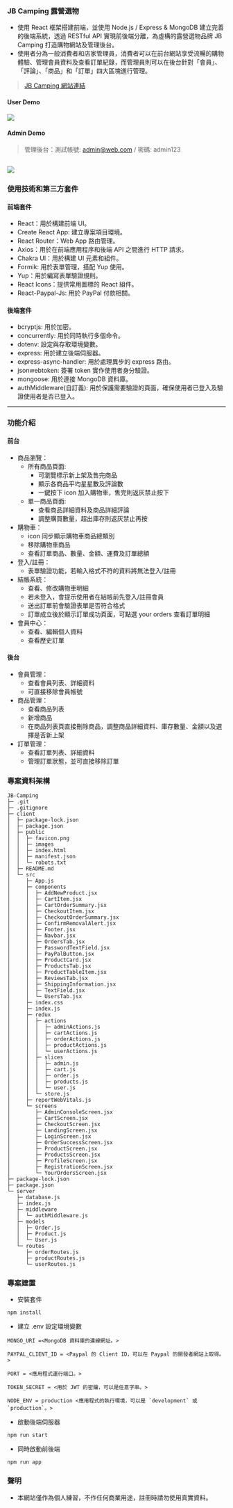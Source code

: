 ### JB Camping 露營選物

- 使用 React 框架搭建前端，並使用 Node.js / Express & MongoDB 建立完善的後端系統，透過 RESTful API 實現前後端分離，為虛構的露營選物品牌 JB Camping 打造購物網站及管理後台。  
- 使用者分為一般消費者和店家管理員，消費者可以在前台網站享受流暢的購物體驗、管理會員資料及查看訂單紀錄，而管理員則可以在後台針對「會員」、「評論」、「商品」和「訂單」四大區塊進行管理。

>[JB Camping 網站連結](https://jb-camping.onrender.com "JB Camping")

#### User Demo
![](https://github.com/bo930236/JB-Camping/blob/master/user-demo.gif)

#### Admin Demo
> 管理後台：測試帳號: admin@web.com / 密碼: admin123

![](https://github.com/bo930236/JB-Camping/blob/master/admin-demo.gif)
---
### 使用技術和第三方套件
#### 前端套件
- React：用於構建前端 UI。
- Create React App: 建立專案項目環境。
- React Router：Web App 路由管理。
- Axios：用於在前端應用程序和後端 API 之間進行 HTTP 請求。
- Chakra UI：用於構建 UI 元素和組件。
- Formik: 用於表單管理，搭配 Yup 使用。
- Yup：用於編寫表單驗證規則。
- React Icons：提供常用圖標的 React 組件。
- React-Paypal-Js: 用於 PayPal 付款相關。

#### 後端套件
- bcryptjs: 用於加密。
- concurrently: 用於同時執行多個命令。
- dotenv: 設定與存取環境變數。
- express: 用於建立後端伺服器。
- express-async-handler: 用於處理異步的 express 路由。
- jsonwebtoken: 簽署 token 實作使用者身分驗證。
- mongoose: 用於連接 MongoDB 資料庫。
- authMiddleware(自訂義): 用於保護需要驗證的頁面，確保使用者已登入及驗證使用者是否已登入。
----
### 功能介紹
#### 前台
+ 商品瀏覽： 
    + 所有商品頁面:
      + 可瀏覽標示新上架及售完商品
      + 顯示各商品平均星星數及評論數
      + 一鍵按下 icon 加入購物車，售完則返灰禁止按下
     + 單一商品頁面:
        + 查看商品詳細資料及商品詳細評論
        + 調整購買數量，超出庫存則返灰禁止再按      
+ 購物車：
  + icon 同步顯示購物車商品總類別
  + 移除購物車商品
  + 查看訂單商品、數量、金額、運費及訂單總額
+ 登入/註冊：
  + 表單驗證功能，若輸入格式不符的資料將無法登入/註冊
+ 結帳系統：
  + 查看、修改購物車明細
  + 若未登入，會提示使用者在結帳前先登入/註冊會員
  + 送出訂單前會驗證表單是否符合格式
  + 訂單成立後於顯示訂單成功頁面，可點選 your orders 查看訂單明細
+ 會員中心：
  + 查看、編輯個人資料
  + 查看歷史訂單
#### 後台
+ 會員管理：
  + 查看會員列表、詳細資料
  + 可直接移除會員帳號
+ 商品管理：
  + 查看商品列表
  + 新增商品
  + 在商品列表頁直接刪除商品，調整商品詳細資料、庫存數量、金額以及選擇是否新上架
+ 訂單管理：
  + 查看訂單列表、詳細資料
  + 管理訂單狀態，並可直接移除訂單
  
### 專案資料架構
```
JB-Camping
├─ .git
├─ .gitignore
├─ client
│  ├─ package-lock.json
│  ├─ package.json
│  ├─ public
│  │  ├─ favicon.png
│  │  ├─ images
│  │  ├─ index.html
│  │  ├─ manifest.json
│  │  └─ robots.txt
│  ├─ README.md
│  └─ src
│     ├─ App.js
│     ├─ components
│     │  ├─ AddNewProduct.jsx
│     │  ├─ CartItem.jsx
│     │  ├─ CartOrderSummary.jsx
│     │  ├─ CheckoutItem.jsx
│     │  ├─ CheckoutOrderSummary.jsx
│     │  ├─ ConfirmRemovalAlert.jsx
│     │  ├─ Footer.jsx
│     │  ├─ Navbar.jsx
│     │  ├─ OrdersTab.jsx
│     │  ├─ PasswordTextField.jsx
│     │  ├─ PayPalButton.jsx
│     │  ├─ ProductCard.jsx
│     │  ├─ ProductsTab.jsx
│     │  ├─ ProductTableItem.jsx
│     │  ├─ ReviewsTab.jsx
│     │  ├─ ShippingInformation.jsx
│     │  ├─ TextField.jsx
│     │  └─ UsersTab.jsx
│     ├─ index.css
│     ├─ index.js
│     ├─ redux
│     │  ├─ actions
│     │  │  ├─ adminActions.js
│     │  │  ├─ cartActions.js
│     │  │  ├─ orderActions.js
│     │  │  ├─ productActions.js
│     │  │  └─ userActions.js
│     │  ├─ slices
│     │  │  ├─ admin.js
│     │  │  ├─ cart.js
│     │  │  ├─ order.js
│     │  │  ├─ products.js
│     │  │  └─ user.js
│     │  └─ store.js
│     ├─ reportWebVitals.js
│     └─ screens
│        ├─ AdminConsoleScreen.jsx
│        ├─ CartScreen.jsx
│        ├─ CheckoutScreen.jsx
│        ├─ LandingScreen.jsx
│        ├─ LoginScreen.jsx
│        ├─ OrderSuccessScreen.jsx
│        ├─ ProductScreen.jsx
│        ├─ ProductsScreen.jsx
│        ├─ ProfileScreen.jsx
│        ├─ RegistrationScreen.jsx
│        └─ YourOrdersScreen.jsx
├─ package-lock.json
├─ package.json
└─ server
   ├─ database.js
   ├─ index.js
   ├─ middleware
   │  └─ authMiddleware.js
   ├─ models
   │  ├─ Order.js
   │  ├─ Product.js
   │  └─ User.js
   └─ routes
      ├─ orderRoutes.js
      ├─ productRoutes.js
      └─ userRoutes.js
```
### 專案建置
- 安裝套件
```
npm install
```
- 建立 .env 設定環境變數
```
MONGO_URI =<MongoDB 資料庫的連線網址。>

PAYPAL_CLIENT_ID = <Paypal 的 Client ID，可以在 Paypal 的開發者網站上取得。>

PORT = <應用程式運行端口。>

TOKEN_SECRET = <用於 JWT 的密鑰，可以是任意字串。>

NODE_ENV = production <應用程式的執行環境，可以是 `development` 或 `production`。>
```
- 啟動後端伺服器
```
npm run start
```
- 同時啟動前後端
```
npm run app
```

### 聲明
- 本網站僅作為個人練習，不作任何商業用途，註冊時請勿使用真實資料。
